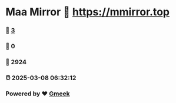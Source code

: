 # Maa Mirror :link: https://mmirror.top 
### :page_facing_up: [3](https://mmirror.top/tag.html) 
### :speech_balloon: 0 
### :hibiscus: 2924 
### :alarm_clock: 2025-03-08 06:32:12 
### Powered by :heart: [Gmeek](https://github.com/Meekdai/Gmeek)
